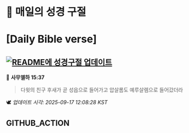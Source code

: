 # 🙏 매일의 성경 구절
# [Daily Bible verse]
## [![README에 성경구절 업데이트](https://github.com/DONGSUKA/first_test/actions/workflows/update-readme-bible.yml/badge.svg)](https://github.com/DONGSUKA/first_test/actions/workflows/update-readme-bible.yml)
<!-- START_BIBLE_VERSE -->
📖 **사무엘하 15:37**
> 다윗의 친구 후새가 곧 성읍으로 들어가고 압살롬도 예루살렘으로 들어갔더라

🕊️ _업데이트 시각: 2025-09-17 12:08:28 KST_
  <!-- END_BIBLE_VERSE -->
## GITHUB_ACTION
